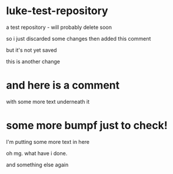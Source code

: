 # luke-test-repository
a test repository - will probably delete soon

so i just discarded some changes then added this comment

but it's not yet saved

this is another change

# and here is a comment

with some more text underneath it

# some more bumpf just to check!

I'm putting some more text in here

oh mg. what have i done.

and something else again
